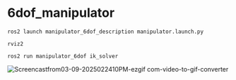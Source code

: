 # 6dof_manipulator
```
ros2 launch manipulator_6dof_description manipulator.launch.py 
```
```
rviz2
```
```
ros2 run manipulator_6dof ik_solver
```

![Screencastfrom03-09-2025022410PM-ezgif com-video-to-gif-converter](https://github.com/user-attachments/assets/32b5d509-3ea3-4f57-bc20-830a8b503e99)
